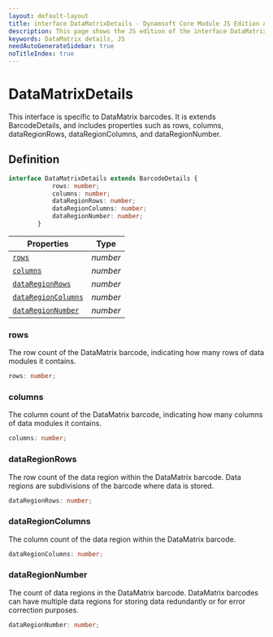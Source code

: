 ```yaml
---
layout: default-layout
title: interface DataMatrixDetails - Dynamsoft Core Module JS Edition API Reference
description: This page shows the JS edition of the interface DataMatrixDetails in Dynamsoft DBR Module.
keywords: DataMatrix details, JS
needAutoGenerateSidebar: true
noTitleIndex: true
---
```


# DataMatrixDetails

This interface is specific to DataMatrix barcodes. It is extends BarcodeDetails, and includes properties such as rows, columns, dataRegionRows, dataRegionColumns, and dataRegionNumber.

## Definition

```ts
interface DataMatrixDetails extends BarcodeDetails {
            rows: number;
            columns: number;
            dataRegionRows: number;
            dataRegionColumns: number;
            dataRegionNumber: number;
        }
```

| Properties               | Type |
|----------------------|-------------|
| [`rows`](#rows) | *number* |
| [`columns`](#columns) | *number* |
| [`dataRegionRows`](#dataregionrows) | *number* |
| [`dataRegionColumns`](#dataregioncolumns) | *number* |
| [`dataRegionNumber`](#dataregionnumber) | *number* |

### rows

The row count of the DataMatrix barcode, indicating how many rows of data modules it contains.

```typescript
rows: number;
```

### columns

The column count of the DataMatrix barcode, indicating how many columns of data modules it contains.

```typescript
columns: number;
```

### dataRegionRows

The row count of the data region within the DataMatrix barcode. Data regions are subdivisions of the barcode where data is stored.

```typescript
dataRegionRows: number;
```

### dataRegionColumns

The column count of the data region within the DataMatrix barcode.

```typescript
dataRegionColumns: number;
```

### dataRegionNumber

The count of data regions in the DataMatrix barcode. DataMatrix barcodes can have multiple data regions for storing data redundantly or for error correction purposes.

```typescript
dataRegionNumber: number;
```